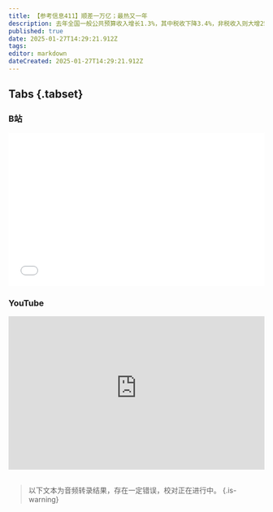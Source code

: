 ```yaml
---
title: 【参考信息411】顺差一万亿；最热又一年
description: 去年全国一般公共预算收入增长1.3%，其中税收下降3.4%，非税收入则大增25.4%，但主因不是罚没收入。去年世界贸易形成两极：中国顺差万亿，美国逆差万亿。特朗普称宁愿不对中国加征关税，但关税对中国是一个“很有力”的办法。达沃斯论坛作为全球主义、多边主义舞台，感受特朗普再冲击，米莱也来怒斥“觉醒主义”和达沃斯本坛。美国AI大模型厂商感受中国DeepSeek冲击。2024年又成为各种意义上最热的一年。
published: true
date: 2025-01-27T14:29:21.912Z
tags: 
editor: markdown
dateCreated: 2025-01-27T14:29:21.912Z
---
```


## Tabs {.tabset}
### B站
<div style="position: relative; padding: 30% 45%;">
<iframe style="position: absolute; width: 100%; height: 100%; left: 0; top: 0;" src="//player.bilibili.com/player.html?&bvid=BV1EyfmYsEBd&page=1&as_wide=1&high_quality=1&danmaku=1&autoplay=0" scrolling="no" border="0" frameborder="no" framespacing="0" allowfullscreen="true"></iframe>
</div>

### YouTube
<div style="position: relative; padding: 30% 45%;">
<iframe style="position: absolute; top: 0; left: 0; width: 100%; height: 100%;" src="https://www.youtube-nocookie.com/embed/YouTubeVID" title="YouTube video player" frameborder="0" allow="accelerometer; autoplay; clipboard-write; encrypted-media; gyroscope; picture-in-picture" allowfullscreen></iframe>
</div>

## 

> 以下文本为音频转录结果，存在一定错误，校对正在进行中。
{.is-warning}
